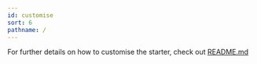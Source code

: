 ```yaml
---
id: customise
sort: 6
pathname: /
---
```


For further details on how to customise the starter, check out [README.md](https://github.com/awesome1888/gatsby-starter-grayscale-promo/blob/master/README.md)
